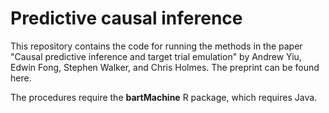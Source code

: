 # Predictive causal inference

This repository contains the code for running the methods in the paper "Causal predictive inference and target trial emulation" by Andrew Yiu, Edwin Fong, Stephen Walker, and Chris Holmes. The preprint can be found here.

The procedures require the **bartMachine** R package, which requires Java. 
